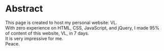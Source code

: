 # Abstract

This page is created to host my personal website: VL.  
With zero experience on HTML, CSS, JavaScript, and jQuery, I made 95% of content of this website, VL, in 7 days.  
It is very impressive for me.  
Peace. 
